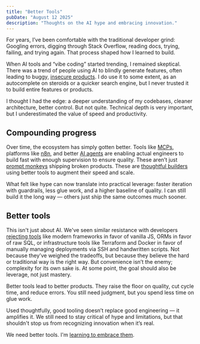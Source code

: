 ```yaml
---
title: "Better Tools"
pubDate: "August 12 2025"
description: "Thoughts on the AI hype and embracing innovation."
---
```


For years, I’ve been comfortable with the traditional developer grind: Googling errors, digging through Stack Overflow, reading docs, trying, failing, and trying again. That process shaped how I learned to build.

When AI tools and “vibe coding” started trending, I remained skeptical. There was a trend of people using AI to blindly generate features, often leading to buggy, [insecure products](https://www.reddit.com/r/LocalLLaMA/comments/1jdpt2t/when_vibe_coding_no_longer_vibes_back/). I do use it to some extent, as an autocomplete on steroids or a quicker search engine, but I never trusted it to build entire features or products.

I thought I had the edge: a deeper understanding of my codebases, cleaner architecture, better control. But not quite. Technical depth is very important, but I underestimated the value of speed and productivity.

## Compounding progress

Over time, the ecosystem has simply gotten better. Tools like [MCPs](https://modelcontextprotocol.io/introduction), platforms like [n8n](https://n8n.io/), and better [AI agents](https://leerob.com/agents) are enabling actual engineers to build fast with enough supervision to ensure quality. These aren’t just [prompt monkeys](https://epium.com/blog/were-raising-prompt-monkeys-not-engineers/) shipping broken products. These are [thoughtful builders](https://spiess.dev/blog/how-i-use-claude-code) using better tools to augment their speed and scale.

What felt like hype can now translate into practical leverage: faster iteration with guardrails, less glue work, and a higher baseline of quality. I can still build it the long way — others just ship the same outcomes much sooner.

## Better tools

This isn't just about AI. We've seen similar resistance with developers [rejecting tools](https://www.reddit.com/r/ExperiencedDevs/comments/1ltjgup/teams_refusing_to_use_modern_tools/) like modern frameworks in favor of vanilla JS, ORMs in favor of raw SQL, or infrastructure tools like Terraform and Docker in favor of manually managing deployments via SSH and handwritten scripts. Not because they’ve weighed the tradeoffs, but because they believe the hard or traditional way is the right way. But convenience isn’t the enemy; complexity for its own sake is. At some point, the goal should also be leverage, not just mastery.

Better tools lead to better products. They raise the floor on quality, cut cycle time, and reduce errors. You still need judgment, but you spend less time on glue work.

Used thoughtfully, good tooling doesn’t replace good engineering — it amplifies it. We still need to stay critical of hype and limitations, but that shouldn't stop us from recognizing innovation when it’s real.

We need better tools. I'm [learning to embrace them](https://zed.dev/agentic-engineering).
